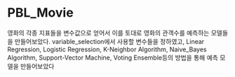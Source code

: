 # PBL_Movie
영화의 각종 지표들을 변수값으로 얻어서 이를 토대로 영화의 관객수를 예측하는 모델들을 만들어보았다.
variable_selection에서 사용할 변수들을 정하였고,
Linear Regression, Logistic Regression, K-Neighbor Algorithm, Naive_Bayes Algorithm, Support-Vector Machine, Voting Ensemble등의 방법을 통해 예측 모델을 만들어보았다
